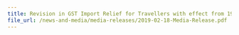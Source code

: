 ```yaml
---
title: Revision in GST Import Relief for Travellers with effect from 19 February 2019 
file_url: /news-and-media/media-releases/2019-02-18-Media-Release.pdf
---
```

